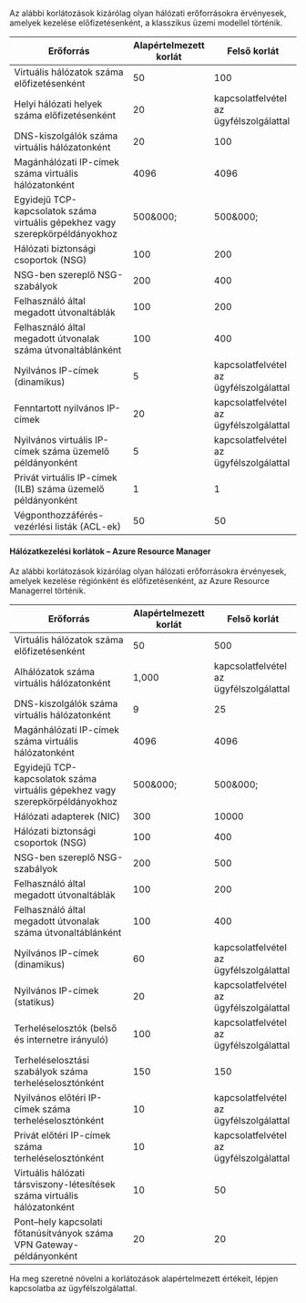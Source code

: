 Az alábbi korlátozások kizárólag olyan hálózati erőforrásokra érvényesek, amelyek kezelése előfizetésenként, a klasszikus üzemi modellel történik.

| Erőforrás | Alapértelmezett korlát | Felső korlát |
| --- | --- | --- |
| Virtuális hálózatok száma előfizetésenként |50 |100 |
| Helyi hálózati helyek száma előfizetésenként |20 |kapcsolatfelvétel az ügyfélszolgálattal |
| DNS-kiszolgálók száma virtuális hálózatonként |20 |100 |
| Magánhálózati IP-címek száma virtuális hálózatonként |4096 |4096 |
| Egyidejű TCP-kapcsolatok száma virtuális gépekhez vagy szerepkörpéldányokhoz |500&000; |500&000; |
| Hálózati biztonsági csoportok (NSG) |100 |200 |
| NSG-ben szereplő NSG-szabályok |200 |400 |
| Felhasználó által megadott útvonaltáblák |100 |200 |
| Felhasználó által megadott útvonalak száma útvonaltáblánként |100 |400 |
| Nyilvános IP-címek (dinamikus) |5 |kapcsolatfelvétel az ügyfélszolgálattal |
| Fenntartott nyilvános IP-címek |20 |kapcsolatfelvétel az ügyfélszolgálattal |
| Nyilvános virtuális IP-címek száma üzemelő példányonként |5 |kapcsolatfelvétel az ügyfélszolgálattal |
| Privát virtuális IP-címek (ILB) száma üzemelő példányonként |1 |1 |
| Végponthozzáférés-vezérlési listák (ACL-ek) |50 |50 |

#### <a name="a-nameazure-resource-manager-virtual-networking-limitsanetworking-limits---azure-resource-manager"></a><a name="azure-resource-manager-virtual-networking-limits"></a>Hálózatkezelési korlátok – Azure Resource Manager
Az alábbi korlátozások kizárólag olyan hálózati erőforrásokra érvényesek, amelyek kezelése régiónként és előfizetésenként, az Azure Resource Managerrel történik.

| Erőforrás | Alapértelmezett korlát | Felső korlát |
| --- | --- | --- |
| Virtuális hálózatok száma előfizetésenként |50 |500 |
| Alhálózatok száma virtuális hálózatonként |1,000 |kapcsolatfelvétel az ügyfélszolgálattal |
| DNS-kiszolgálók száma virtuális hálózatonként |9 |25 |
| Magánhálózati IP-címek száma virtuális hálózatonként |4096 |4096 |
| Egyidejű TCP-kapcsolatok száma virtuális gépekhez vagy szerepkörpéldányokhoz |500&000; |500&000; |
| Hálózati adapterek (NIC) |300 |10000 |
| Hálózati biztonsági csoportok (NSG) |100 |400 |
| NSG-ben szereplő NSG-szabályok |200 |500 |
| Felhasználó által megadott útvonaltáblák |100 |200 |
| Felhasználó által megadott útvonalak száma útvonaltáblánként |100 |400 |
| Nyilvános IP-címek (dinamikus) |60 |kapcsolatfelvétel az ügyfélszolgálattal |
| Nyilvános IP-címek (statikus) |20 |kapcsolatfelvétel az ügyfélszolgálattal |
| Terheléselosztók (belső és internetre irányuló) |100 |kapcsolatfelvétel az ügyfélszolgálattal |
| Terheléselosztási szabályok száma terheléselosztónként |150 |150 |
| Nyilvános előtéri IP-címek száma terheléselosztónként |10 |kapcsolatfelvétel az ügyfélszolgálattal |
| Privát előtéri IP-címek száma terheléselosztónként |10 |kapcsolatfelvétel az ügyfélszolgálattal |
| Virtuális hálózati társviszony-létesítések száma virtuális hálózatonként |10 |50 |
| Pont–hely kapcsolati főtanúsítványok száma VPN Gateway-példányonként |20 |20 |

Ha meg szeretné növelni a korlátozások alapértelmezett értékeit, lépjen kapcsolatba az ügyfélszolgálattal.



<!--HONumber=Feb17_HO1-->


